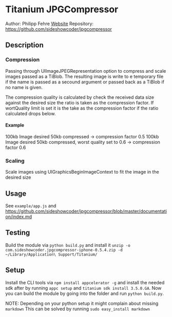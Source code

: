 Titanium JPGCompressor
======================

Author: Philipp Fehre [Website](http://sideshowcoder.com)
Repository: https://github.com/sideshowcoder/jpgcompressor

Description
-----------
### Compression
Passing through UIImageJPEGRepresentation option to compress and scale images
passed as a TiBlob. The resulting image is write to e temporary file if the
name is passed as a secound argument or passed back as a TiBlob if no name is
given.

The compression quality is calculated by check the received data size against
the desired size the ratio is taken as the compression factor. If wortQuality
limit is set it is the take as the compression factor if the ratio calculated
drops below.

#### Example
100kb Image desired 50kb compressed -> compression factor 0.5
100kb Image desired 50kb compressed, worst quality set to 0.6 -> compression factor 0.6

### Scaling
Scale images using UIGraphicsBeginImageContext to fit the image in the desired size

Usage
-----
See `example/app.js` and https://github.com/sideshowcoder/jpgcompressor/blob/master/documentation/index.md

Testing
-------
Build the module via `python build.py` and install it `unzip -o
com.sideshowcoder.jpgcompressor-iphone-0.5.4.zip -d ~/Library/Application\ Support/Titanium/`


Setup
-----
Install the CLI tools via `npm install appcelerator -g` and install the needed 
sdk after by running `appc setup` and `titanium sdk install 3.5.0.GA`. Now you can 
build the module by going into the folder and run `python build.py`.

NOTE: Depending on your python setup it might complain about missing `markdown` 
This can be solved by running `sudo easy_install markdown`

